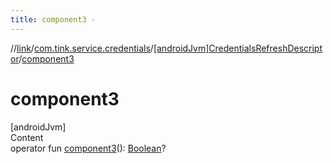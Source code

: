 ```yaml
---
title: component3 -
---
```

//[link](../../index.md)/[com.tink.service.credentials](../index.md)/[[androidJvm]CredentialsRefreshDescriptor](index.md)/[component3](component3.md)



# component3  
[androidJvm]  
Content  
operator fun [component3](component3.md)(): [Boolean](https://kotlinlang.org/api/latest/jvm/stdlib/kotlin/-boolean/index.html)?  



